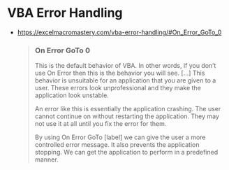 # VBA Error Handling
- https://excelmacromastery.com/vba-error-handling/#On_Error_GoTo_0
  > ### On Error GoTo 0
  > This is the default behavior of VBA. In other words, if you don’t use On Error then this is the behavior you will see.
  > [...]
  > This behavior is unsuitable for an application that you are given to a user. These errors look unprofessional and they make the application look unstable.
  > 
  > An error like this is essentially the application crashing. The user cannot continue on without restarting the application. They may not use it at all until you fix the error for them.
  > 
  > By using On Error GoTo [label] we can give the user a more controlled error message. It also prevents the application stopping. We can get the application to perform in a predefined manner.
